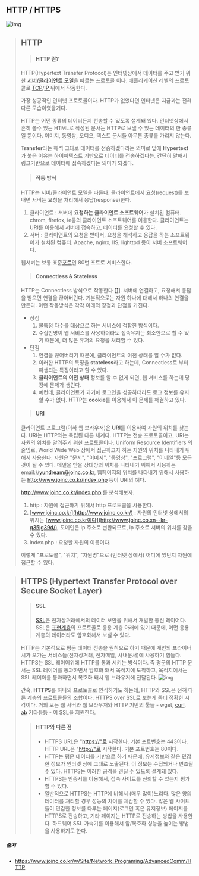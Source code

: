 ## HTTP / HTTPS

![img](https://blog.kakaocdn.net/dn/JzEWk/btqw8BCKyVs/5bHeRdeKF5B6Qgw9MAoFhK/img.png)

> ## HTTP
>
> 
>
> > #### HTTP 란?
>
>  HTTP(Hypertext Transfer Protocol)는 인터넷상에서 데이터를 주고 받기 위한 [서버/클라이언트 모델](https://www.joinc.co.kr/w/Site/Network_Programing/Documents/Programming_Model)을 따르는 프로토콜 이다. 애플리케이션 레벨의 프로토콜로 [TCP](https://www.joinc.co.kr/w/man/12/TCP)/[IP ](https://www.joinc.co.kr/w/man/12/IP)위에서 작동한다.
>
> 가장 성공적인 인터넷 프로토콜이다. HTTP가 없었다면 인터넷은 지금과는 전혀 다른 모습이였을거다.
>
> HTTP는 어떤 종류의 데이터든지 전송할 수 있도록 설계돼 있다. 인터넷상에서 흔히 볼수 있는 HTML로 작성된 문서는 HTTP로 보낼 수 있는 데이터의 한 종류일 뿐이다. 이미지, 동영상, 오디오, 텍스트 문서들 아무튼 종류를 가리지 않는다.
>
> **Transfer**라는 해석 그대로 데이터를 전송하겠다라는 의미로 앞에 **Hypertext** 가 붙은 이유는 하이퍼텍스트 기반으로 데이터를 전송하겠다는. 간단히 말해서 링크기반으로 데이터에 접속하겠다는 의미가 되겠다.
>
> 
>
> > #### 작동 방식
>
>  HTTP는 서버/클라이언트 모델을 따른다. 클라이언트에서 요청(request)를 보내면 서버는 요청을 처리해서 응답(response)한다.
>
> 1. 클라이언트 : 서버에 **요청하는 클라이언트 소프트웨어**가 설치된 컴퓨터. chrom, firefox, ie등의 클라이언트 소프트웨어를 이용한다. 클라이언트는 URI를 이용해서 서버에 접속하고, 데이터를 요청할 수 있다.
> 2. 서버 : 클라이언트의 요청을 받아서, 요청을 해석하고 응답을 하는 소프트웨어가 설치된 컴퓨터. Apache, nginx, IIS, lighttpd 등이 서버 소프트웨어다.
>
> 웹서버는 보통 표준[포트](https://www.joinc.co.kr/w/man/12/포트번호)인 80번 포트로 서비스한다.
>
> 
>
> > #### Connectless & Stateless
>
>  HTTP는 Connectless 방식으로 작동한다 [[1]](https://www.joinc.co.kr/w/Site/Network_Programing/AdvancedComm/HTTP#fid_1). 서버에 연결하고, 요청해서 응답을 받으면 연결을 끊어버린다. 기본적으로는 자원 하나에 대해서 하나의 연결을 만든다. 이런 작동방식은 각각 아래의 장점과 단점을 가진다.
>
> - 장점 
>   1. 불특정 다수를 대상으로 하는 서비스에 적합한 방식이다. 
>   2. 수십만명이 웹 서비스를 사용하더라도 접속유지는 최소한으로 할 수 있기 때문에, 더 많은 유저의 요청을 처리할 수 있다.
> - 단점
>   1. 연결을 끊어버리기 때문에, 클라이언트의 이전 상태를 알 수가 없다.
>   2.  이러한 HTTP의 특징을 **stateless**라고 하는데, Connectless로 부터 파생되는 특징이라고 할 수 있다.
>   3.  **클라이언트의 이전 상태** 정보를 알 수 없게 되면, 웹 서비스를 하는데 당장에 문제가 생긴다.
>   4.  예컨데, 클라이언트가 과거에 로그인을 성공하더라도 로그 정보를 유지할 수가 없다. HTTP는 **cookie**를 이용해서 이 문제를 해결하고 있다.
>
> > #### URI 
>
>  클라이언트 프로그램(이하 웹 브라우저)은 **URI**를 이용하여 자원의 위치를 찾는다. URI는 HTTP와는 독립된 다른 체계다. HTTP는 전송 프로토콜이고, URI는 자원의 위치를 알려주기 위한 프로토콜이다. Uniform Resource Identifiers 의 줄임로, World Wide Web 상에서 접근하고자 하는 자원의 위치를 나타내기 위해서 사용한다. 자원은 "문서", "이미지", "동영상", "프로그램", "이메일"등 모든 것이 될 수 있다. 메일을 받을 상대방의 위치를 나타내기 위해서 사용하는 email://yundream@joinc.co.kr, 웹페이지의 위치를 나타내기 위해서 사용하는 http://www.joinc.co.kr/index.php 등이 URI의 예다.
>
> http://www.joinc.co.kr/index.php 를 분석해보자.
>
> 1. http : 자원에 접근하기 위해서 http 프로토콜을 사용한다.
> 2. [www.joinc.co.kr](http://www.joinc.co.kr/) : 자원의 인터넷 상에서의 위치는 [www.joinc.co.kr이다](http://www.joinc.co.xn--kr-q35ig39d/). 도메인은 ip 주소로 변환되므로, ip 주소로 서버의 위치를 찾을 수 있다.
> 3. index.php : 요청할 자원의 이름이다.
>
> 이렇게 "프로토콜", "위치", "자원명"으로 (인터넷 상에서) 어디에 있던지 자원에 접근할 수 있다.
> 

> ## HTTPS (Hypertext Transfer Protocol over Secure Socket Layer)
>
> > #### SSL
> >
> >  [SSL](https://www.joinc.co.kr/w/man/12/SSL)은 전자상거래에서의 데이터 보안을 위해서 개발한 통신 레이어다. SSL은 [표현계층](https://www.joinc.co.kr/w/man/12/OSI7)의 프로토콜로 응용 계층 아래에 있기 때문에, 어떤 응용 계층의 데이터라도 암호화해서 보낼 수 있다.
>
>  HTTP는 기본적으로 평문 데이터 전송을 원칙으로 하기 때문에 개인의 프라이버시가 오가는 서비스들(전자상거래, 전자메일, 사내문서)에 사용하기 힘들다. HTTPS는 SSL 레이어위에 HTTP를 통과 시키는 방식이다. 즉 평문의 HTTP 문서는 SSL 레이어를 통과하면서 암호화 돼서 목적지에 도착하고, 목적지에서는 SSL 레이어를 통과하면서 복호화 돼서 웹 브라우저에 전달된다.
> ![img](https://docs.google.com/drawings/d/1VclZ-SIt2mng9K-ss0GK-LspStBi7do5nZVbNBF7jJU/pub?w=737&h=482)
>
> 간혹, **HTTPS**를 하나의 프로토콜로 인식하기도 하는데, HTTP와 SSL은 전혀 다른 계층의 프로토콜들의 조합이다. HTTPS over SSL로 보는게 좀더 정확한 시각이다. 거의 모든 웹 서버와 웹 브라우저와 HTTP 기반의 툴들 - wget, [curl](https://www.joinc.co.kr/w/Site/Tip/curl), [ab](https://www.joinc.co.kr/w/Site/System_management/PerformanceTuning/WebServerPerformance) 기타등등 - 이 SSL을 지원한다.
>
> 
>
> > #### HTTP와 다른 점
> >
> > - HTTPS URL은 "[https://"로](https://xn--"-ky7m/) 시작한다. 기본 포트번호는 443이다.  
> >   HTTP URL은 "[http://"로](http://xn--"-ky7m/) 시작한다. 기본 포트번호는 80이다.
> > - HTTP는 평문 데이터를 기반으로 하기 때문에, 유저정보와 같은 민감한 정보가 인터넷 상에 그대로 노출된다. 이 정보는 수집되거나 변조될 수 있다. HTTPS는 이러한 공격을 견딜 수 있도록 설계돼 있다.
> > - HTTPS는 인증서를 이용해서, 접속 사이트를 신뢰할 수 있는지 평가할 수 있다.
> > - 일반적으로 HTTPS는 HTTP에 비해서 (매우 많이)느리다. 많은 양의 데이터를 처리할 경우 성능의 차이를 체감할 수 있다. 많은 웹 사이트들이 민감한 정보를 다루는 페이지(로그인 혹은 유저정보) 페이지를 HTTPS로 전송하고, 기타 페이지는 HTTP로 전송하는 방법을 사용한다. 하드웨어 SSL 가속기를 이용해서 암/복호화 성능을 높이는 방법을 사용하기도 한다.

##### 출처

- https://www.joinc.co.kr/w/Site/Network_Programing/AdvancedComm/HTTP

